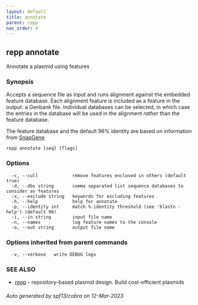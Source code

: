```yaml
---
layout: default
title: annotate
parent: repp
nav_order: 4
---
```

## repp annotate

Annotate a plasmid using features

### Synopsis

Accepts a sequence file as input and runs alignment against the
embedded feature database. Each alignment feature is included as
a feature in the output: a Genbank file. Individual databases
can be selected, in which case the entries in the database will
be used in the alignment _rather_ than the feature database.

The feature database and the default 96% identity are based on
information from [SnapGene](https://www.snapgene.com/resources/plasmid-files/)

```
repp annotate [seq] [flags]
```

### Options

```
  -c, --cull             remove features enclosed in others (default true)
  -d, --dbs string       comma separated list sequence databases to consider as features
  -x, --exclude string   keywords for excluding features
  -h, --help             help for annotate
  -p, --identity int     match %-identity threshold (see 'blastn -help') (default 96)
  -i, --in string        input file name
  -n, --names            log feature names to the console
  -o, --out string       output file name
```

### Options inherited from parent commands

```
  -v, --verbose   write DEBUG logs
```

### SEE ALSO

* [repp](repp)	 - repository-based plasmid design. Build cost-efficient plasmids

###### Auto generated by spf13/cobra on 12-Mar-2023
